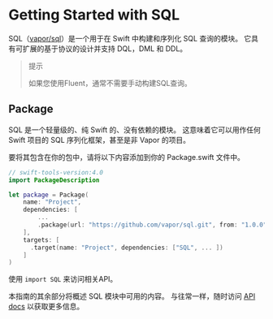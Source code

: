 # Getting Started with SQL

SQL（[vapor/sql](https://github.com/vapor/sql)）是一个用于在 Swift 中构建和序列化 SQL 查询的模块。 它具有可扩展的基于协议的设计并支持 DQL，DML 和 DDL。

> 提示
> 
> 如果您使用Fluent，通常不需要手动构建SQL查询。

## Package

SQL 是一个轻量级的、纯 Swift 的、没有依赖的模块。 这意味着它可以用作任何 Swift 项目的 SQL 序列化框架，甚至是非 Vapor 的项目。

要将其包含在你的包中，请将以下内容添加到你的 Package.swift 文件中。

```swift
// swift-tools-version:4.0
import PackageDescription

let package = Package(
    name: "Project",
    dependencies: [
        ...
        .package(url: "https://github.com/vapor/sql.git", from: "1.0.0"),
    ],
    targets: [
      .target(name: "Project", dependencies: ["SQL", ... ])
    ]
)
```

使用 `import SQL` 来访问相关API。

本指南的其余部分将概述 SQL 模块中可用的内容。 与往常一样，随时访问 [API docs](http://api.vapor.codes/sql/latest/SQL/index.html) 以获取更多信息。



